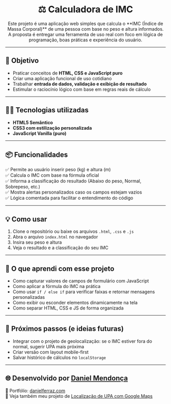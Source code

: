 <h1 align="center">⚖️ Calculadora de IMC</h1>

<p <h1 align="center">Este projeto é uma aplicação web simples que calcula o **IMC (Índice de Massa Corporal)** de uma pessoa com base no peso e altura informados. A proposta é entregar uma ferramenta de uso real com foco em lógica de programação, boas práticas e experiência do usuário.</p>

---

## 🎯 Objetivo

- Praticar conceitos de **HTML, CSS e JavaScript puro**
- Criar uma aplicação funcional de uso cotidiano
- Trabalhar **entrada de dados, validação e exibição de resultado**
- Estimular o raciocínio lógico com base em regras reais de cálculo

---

## 👨‍💻 Tecnologias utilizadas

- **HTML5 Semântico**
- **CSS3 com estilização personalizada**
- **JavaScript Vanilla (puro)**

---

## 📦 Funcionalidades

✅ Permite ao usuário inserir peso (kg) e altura (m)  
✅ Calcula o IMC com base na fórmula oficial  
✅ Informa a classificação do resultado (Abaixo do peso, Normal, Sobrepeso, etc.)  
✅ Mostra alertas personalizados caso os campos estejam vazios   
✅ Lógica comentada para facilitar o entendimento do código

---

## 💡 Como usar

1. Clone o repositório ou baixe os arquivos `.html`, `.css` e `.js`
2. Abra o arquivo `index.html` no navegador
3. Insira seu peso e altura
4. Veja o resultado e a classificação do seu IMC

---

## 🧠 O que aprendi com esse projeto

- Como capturar valores de campos de formulário com JavaScript
- Como aplicar a fórmula do IMC na prática
- Como usar `if / else if` para verificar faixas e retornar mensagens personalizadas
- Como exibir ou esconder elementos dinamicamente na tela
- Como separar HTML, CSS e JS de forma organizada

---

## 🧩 Próximos passos (e ideias futuras)

- Integrar com o projeto de geolocalização: se o IMC estiver fora do normal, sugerir UPA mais próxima  
- Criar versão com layout mobile-first  
- Salvar histórico de cálculos no `localStorage`

---

## 🌐 Desenvolvido por [Daniel Mendonça](https://www.linkedin.com/in/daniel-mendon%C3%A7a-66b90b41)

🚀 Portfólio: [danielferraz.com](https://danielferraz.com)  
📂 Veja também meu projeto de [Localização de UPA com Google Maps](https://github.com/seu-usuario/upa-mais-proxima)  
